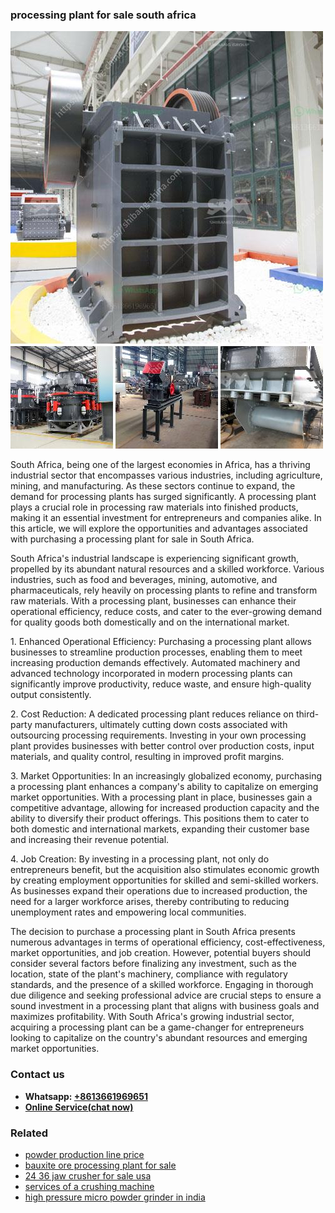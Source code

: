 <h3>processing plant for sale south africa</h3><img src='1704856918.jpg' alt=''><p>South Africa, being one of the largest economies in Africa, has a thriving industrial sector that encompasses various industries, including agriculture, mining, and manufacturing. As these sectors continue to expand, the demand for processing plants has surged significantly. A processing plant plays a crucial role in processing raw materials into finished products, making it an essential investment for entrepreneurs and companies alike. In this article, we will explore the opportunities and advantages associated with purchasing a processing plant for sale in South Africa.</p><p>South Africa's industrial landscape is experiencing significant growth, propelled by its abundant natural resources and a skilled workforce. Various industries, such as food and beverages, mining, automotive, and pharmaceuticals, rely heavily on processing plants to refine and transform raw materials. With a processing plant, businesses can enhance their operational efficiency, reduce costs, and cater to the ever-growing demand for quality goods both domestically and on the international market.</p><p>1. Enhanced Operational Efficiency: Purchasing a processing plant allows businesses to streamline production processes, enabling them to meet increasing production demands effectively. Automated machinery and advanced technology incorporated in modern processing plants can significantly improve productivity, reduce waste, and ensure high-quality output consistently.</p><p>2. Cost Reduction: A dedicated processing plant reduces reliance on third-party manufacturers, ultimately cutting down costs associated with outsourcing processing requirements. Investing in your own processing plant provides businesses with better control over production costs, input materials, and quality control, resulting in improved profit margins.</p><p>3. Market Opportunities: In an increasingly globalized economy, purchasing a processing plant enhances a company's ability to capitalize on emerging market opportunities. With a processing plant in place, businesses gain a competitive advantage, allowing for increased production capacity and the ability to diversify their product offerings. This positions them to cater to both domestic and international markets, expanding their customer base and increasing their revenue potential.</p><p>4. Job Creation: By investing in a processing plant, not only do entrepreneurs benefit, but the acquisition also stimulates economic growth by creating employment opportunities for skilled and semi-skilled workers. As businesses expand their operations due to increased production, the need for a larger workforce arises, thereby contributing to reducing unemployment rates and empowering local communities.</p><p>The decision to purchase a processing plant in South Africa presents numerous advantages in terms of operational efficiency, cost-effectiveness, market opportunities, and job creation. However, potential buyers should consider several factors before finalizing any investment, such as the location, state of the plant's machinery, compliance with regulatory standards, and the presence of a skilled workforce. Engaging in thorough due diligence and seeking professional advice are crucial steps to ensure a sound investment in a processing plant that aligns with business goals and maximizes profitability. With South Africa's growing industrial sector, acquiring a processing plant can be a game-changer for entrepreneurs looking to capitalize on the country's abundant resources and emerging market opportunities.</p><h3>Contact us</h3><ul><li><strong>Whatsapp:&nbsp;<a href="https://wa.me/8613661969651">+8613661969651</a></strong></li><li><a href="https://swt.shibang-china.com/?git&amp;zhl&amp;processing plant for sale south africa"><strong>Online Service(chat now)</strong></a></li></ul><h3>Related</h3><ul><li><a href='powder production line price.md'>powder production line price</a></li><li><a href='bauxite ore processing plant for sale.md'>bauxite ore processing plant for sale</a></li><li><a href='24 36 jaw crusher for sale usa.md'>24 36 jaw crusher for sale usa</a></li><li><a href='services of a crushing machine.md'>services of a crushing machine</a></li><li><a href='high pressure micro powder grinder in india.md'>high pressure micro powder grinder in india</a></li></ul>